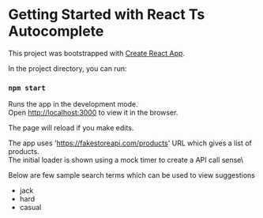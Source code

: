 # Getting Started with React Ts Autocomplete 

This project was bootstrapped with [Create React App](https://github.com/facebook/create-react-app).

In the project directory, you can run:

### `npm start`

Runs the app in the development mode.\
Open [http://localhost:3000](http://localhost:3000) to view it in the browser.

The page will reload if you make edits.

The app uses 'https://fakestoreapi.com/products' URL which gives a list of products.\
The initial loader is shown using a mock timer to create a API call sense\

Below are few sample search terms which can be used to view suggestions
- jack
- hard
- casual
